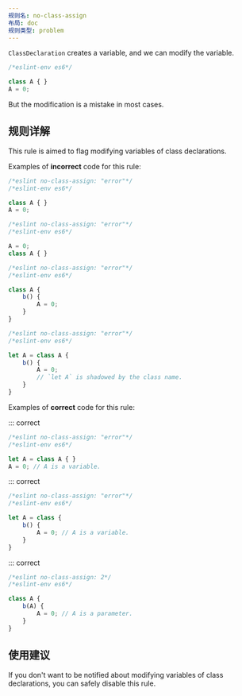 ```yaml
---
规则名: no-class-assign
布局: doc
规则类型: problem
---
```




`ClassDeclaration` creates a variable, and we can modify the variable.

```js
/*eslint-env es6*/

class A { }
A = 0;
```

But the modification is a mistake in most cases.

## 规则详解

This rule is aimed to flag modifying variables of class declarations.

Examples of **incorrect** code for this rule:



```js
/*eslint no-class-assign: "error"*/
/*eslint-env es6*/

class A { }
A = 0;
```



```js
/*eslint no-class-assign: "error"*/
/*eslint-env es6*/

A = 0;
class A { }
```



```js
/*eslint no-class-assign: "error"*/
/*eslint-env es6*/

class A {
    b() {
        A = 0;
    }
}
```



```js
/*eslint no-class-assign: "error"*/
/*eslint-env es6*/

let A = class A {
    b() {
        A = 0;
        // `let A` is shadowed by the class name.
    }
}
```

Examples of **correct** code for this rule:

::: correct

```js
/*eslint no-class-assign: "error"*/
/*eslint-env es6*/

let A = class A { }
A = 0; // A is a variable.
```

::: correct

```js
/*eslint no-class-assign: "error"*/
/*eslint-env es6*/

let A = class {
    b() {
        A = 0; // A is a variable.
    }
}
```

::: correct

```js
/*eslint no-class-assign: 2*/
/*eslint-env es6*/

class A {
    b(A) {
        A = 0; // A is a parameter.
    }
}
```

## 使用建议

If you don't want to be notified about modifying variables of class declarations, you can safely disable this rule.
